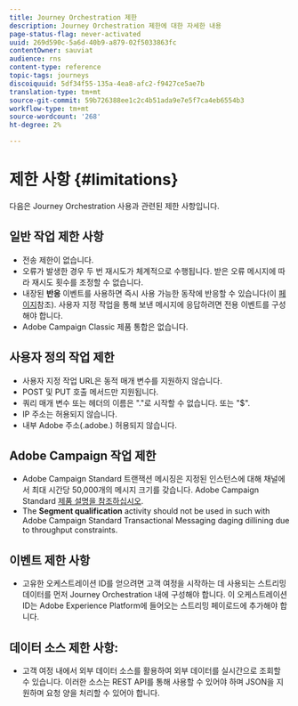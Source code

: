 ```yaml
---
title: Journey Orchestration 제한
description: Journey Orchestration 제한에 대한 자세한 내용
page-status-flag: never-activated
uuid: 269d590c-5a6d-40b9-a879-02f5033863fc
contentOwner: sauviat
audience: rns
content-type: reference
topic-tags: journeys
discoiquuid: 5df34f55-135a-4ea8-afc2-f9427ce5ae7b
translation-type: tm+mt
source-git-commit: 59b726388ee1c2c4b51ada9e7e5f7ca4eb6554b3
workflow-type: tm+mt
source-wordcount: '268'
ht-degree: 2%

---
```



# 제한 사항 {#limitations}

다음은 Journey Orchestration 사용과 관련된 제한 사항입니다.

## 일반 작업 제한 사항

* 전송 제한이 없습니다. 
* 오류가 발생한 경우 두 번 재시도가 체계적으로 수행됩니다. 받은 오류 메시지에 따라 재시도 횟수를 조정할 수 없습니다. 
* 내장된 **반응** 이벤트를 사용하면 즉시 사용 가능한 동작에 반응할 수 있습니다(이 [페이지](../building-journeys/reaction-events.md)참조). 사용자 지정 작업을 통해 보낸 메시지에 응답하려면 전용 이벤트를 구성해야 합니다. 
* Adobe Campaign Classic 제품 통합은 없습니다.
 
## 사용자 정의 작업 제한

* 사용자 지정 작업 URL은 동적 매개 변수를 지원하지 않습니다. 
* POST 및 PUT 호출 메서드만 지원됩니다. 
* 쿼리 매개 변수 또는 헤더의 이름은 &quot;.&quot;로 시작할 수 없습니다. 또는 &quot;$&quot;. 
* IP 주소는 허용되지 않습니다. 
* 내부 Adobe 주소(.adobe.) 허용되지 않습니다.
 

## Adobe Campaign 작업 제한

* Adobe Campaign Standard 트랜잭션 메시징은 지정된 인스턴스에 대해 채널에서 최대 시간당 50,000개의 메시지 크기를 갖습니다. Adobe Campaign Standard [제품 설명을 참조하십시오](https://helpx.adobe.com/kr/legal/product-descriptions/campaign-standard.html). 
* The **Segment qualification** activity should not be used in such with Adobe Campaign Standard Transactional Messaging daging dillining due to throughput constraints.
 
## 이벤트 제한 사항

* 고유한 오케스트레이션 ID를 얻으려면 고객 여정을 시작하는 데 사용되는 스트리밍 데이터를 먼저 Journey Orchestration 내에 구성해야 합니다. 이 오케스트레이션 ID는 Adobe Experience Platform에 들어오는 스트리밍 페이로드에 추가해야 합니다.
 

## 데이터 소스 제한 사항:

* 고객 여정 내에서 외부 데이터 소스를 활용하여 외부 데이터를 실시간으로 조회할 수 있습니다. 이러한 소스는 REST API를 통해 사용할 수 있어야 하며 JSON을 지원하며 요청 양을 처리할 수 있어야 합니다.